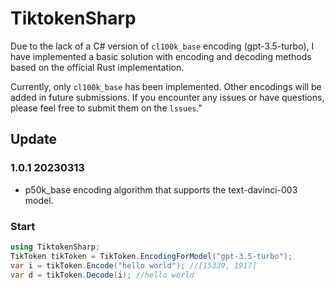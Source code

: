# TiktokenSharp

Due to the lack of a C# version of `cl100k_base` encoding (gpt-3.5-turbo), I have implemented a basic solution with encoding and decoding methods based on the official Rust implementation.

Currently, only `cl100k_base` has been implemented. Other encodings will be added in future submissions. If you encounter any issues or have questions, please feel free to submit them on the `lssues`."

## Update

### 1.0.1 20230313
* p50k_base encoding algorithm that supports the text-davinci-003 model.

### Start

```csharp
using TiktokenSharp;
TikToken tikToken = TikToken.EncodingForModel("gpt-3.5-turbo");
var i = tikToken.Encode("hello world"); //[15339, 1917]
var d = tikToken.Decode(i); //hello world
```

